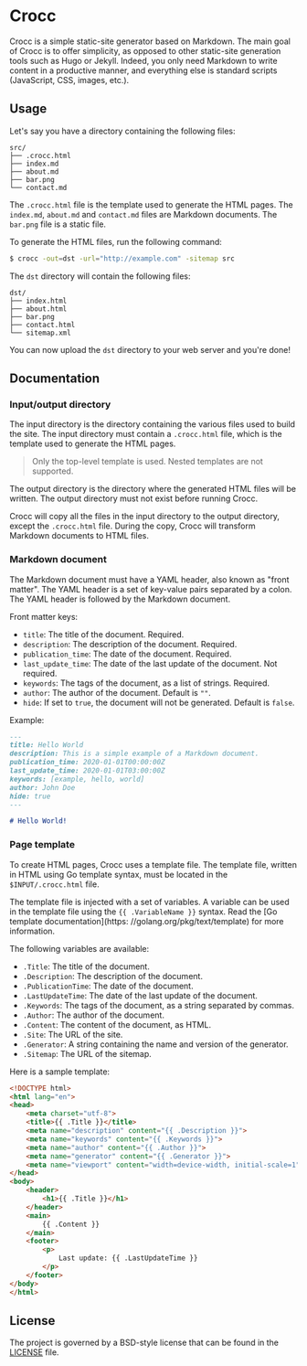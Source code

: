 # Crocc

Crocc is a simple static-site generator based on Markdown.
The main goal of Crocc is to offer simplicity, as opposed to other static-site
generation tools such as Hugo or Jekyll.
Indeed, you only need Markdown to write content in a productive manner, and
everything else is standard scripts (JavaScript, CSS, images, etc.).

## Usage

Let's say you have a directory containing the following files:

```
src/
├── .crocc.html
├── index.md
├── about.md
├── bar.png
└── contact.md
```

The `.crocc.html` file is the template used to generate the HTML pages.
The `index.md`, `about.md` and `contact.md` files are Markdown documents.
The `bar.png` file is a static file.

To generate the HTML files, run the following command:

```bash
$ crocc -out=dst -url="http://example.com" -sitemap src
```

The `dst` directory will contain the following files:

```
dst/
├── index.html
├── about.html
├── bar.png
├── contact.html
└── sitemap.xml
```

You can now upload the `dst` directory to your web server and you're done!

## Documentation

### Input/output directory

The input directory is the directory containing the various files used to
build the site.
The input directory must contain a `.crocc.html` file, which is the
template used to generate the HTML pages.

> Only the top-level template is used. Nested templates are not supported.

The output directory is the directory where the generated HTML files will be
written.
The output directory must not exist before running Crocc.

Crocc will copy all the files in the input directory to the output directory,
except the `.crocc.html` file.
During the copy, Crocc will transform Markdown documents to HTML files.

### Markdown document

The Markdown document must have a YAML header, also known as "front matter".
The YAML header is a set of key-value pairs separated by a colon.
The YAML header is followed by the Markdown document.

Front matter keys:
* `title`: The title of the document. Required.
* `description`: The description of the document. Required.
* `publication_time`: The date of the document. Required.
* `last_update_time`: The date of the last update of the document. Not required.
* `keywords`: The tags of the document, as a list of strings. Required.
* `author`: The author of the document. Default is `""`.
* `hide`: If set to `true`, the document will not be generated.
Default is `false`.

Example:

```md
---
title: Hello World
description: This is a simple example of a Markdown document.
publication_time: 2020-01-01T00:00:00Z
last_update_time: 2020-01-01T03:00:00Z
keywords: [example, hello, world]
author: John Doe
hide: true
---

# Hello World!
```

### Page template

To create HTML pages, Crocc uses a template file.
The template file, written in HTML using Go template syntax, must be located in
the `$INPUT/.crocc.html` file.

The template file is injected with a set of variables. A variable can be used
in the template file using the `{{ .VariableName }}` syntax.
Read the [Go template documentation](https: //golang.org/pkg/text/template) for
more information.

The following variables are available:
* `.Title`: The title of the document.
* `.Description`: The description of the document.
* `.PublicationTime`: The date of the document.
* `.LastUpdateTime`: The date of the last update of the document.
* `.Keywords`: The tags of the document, as a string separated by commas.
* `.Author`: The author of the document.
* `.Content`: The content of the document, as HTML.
* `.Site`: The URL of the site.
* `.Generator`: A string containing the name and version of the generator.
* `.Sitemap`: The URL of the sitemap.

Here is a sample template:

```html
<!DOCTYPE html>
<html lang="en">
<head>
	<meta charset="utf-8">
	<title>{{ .Title }}</title>
	<meta name="description" content="{{ .Description }}">
	<meta name="keywords" content="{{ .Keywords }}">
	<meta name="author" content="{{ .Author }}">
	<meta name="generator" content="{{ .Generator }}">
	<meta name="viewport" content="width=device-width, initial-scale=1">
</head>
<body>
	<header>
		<h1>{{ .Title }}</h1>
	</header>
	<main>
		{{ .Content }}
	</main>
	<footer>
		<p>
			Last update: {{ .LastUpdateTime }}
		</p>
	</footer>
</body>
</html>
```

## License

The project is governed by a BSD-style license that can be found in the 
[LICENSE](LICENSE) file.